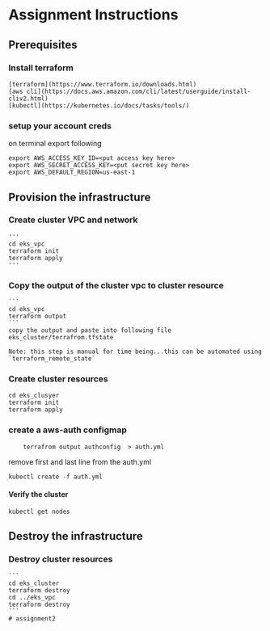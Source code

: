 # Assignment Instructions

## Prerequisites

### Install terraform
    [terraform](https://www.terraform.io/downloads.html)
    [aws cli](https://docs.aws.amazon.com/cli/latest/userguide/install-cliv2.html)
    [kubectl](https://kubernetes.io/docs/tasks/tools/)


### setup your account creds
on terminal export following
```
export AWS_ACCESS_KEY_ID=<put access key here>
export AWS_SECRET_ACCESS_KEY=<put secret key here>
export AWS_DEFAULT_REGION=us-east-1
```

## Provision the infrastructure


### Create cluster VPC and network
    '''
    cd eks_vpc
    terraform init 
    terraform apply
    '''

### Copy the output of the cluster vpc to cluster resource
    ```
    cd eks_vpc
    terraform output
    ```
    copy the output and paste into following file
    eks_cluster/terrafrom.tfstate 

    Note: this step is manual for time being...this can be automated using `terraform_remote_state`

### Create cluster resources
    cd eks_clusyer              
    terraform init 
    terraform apply

### create a aws-auth configmap
```
    terrafrom output authconfig  > auth.yml
```
remove first and last line from the auth.yml

```
kubectl create -f auth.yml
```


#### Verify the cluster

    kubectl get nodes


## Destroy the infrastructure

### Destroy cluster resources
    ```
    cd eks_cluster
    terraform destroy
    cd ../eks_vpc
    terraform destroy
    ```
    # assignment2
